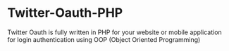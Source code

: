 # Twitter-Oauth-PHP
Twitter Oauth is fully written in PHP for your website or mobile application for login authentication using OOP (Object Oriented Programming)

